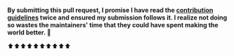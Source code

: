 **By submitting this pull request, I promise I have read the [contribution guidelines](https://github.com/elysiajs/awesome-elysia/blob/main/contributing.md) twice and ensured my submission follows it. I realize not doing so wastes the maintainers' time that they could have spent making the world better. 🖖**

⬆⬆⬆⬆⬆⬆⬆⬆⬆⬆
